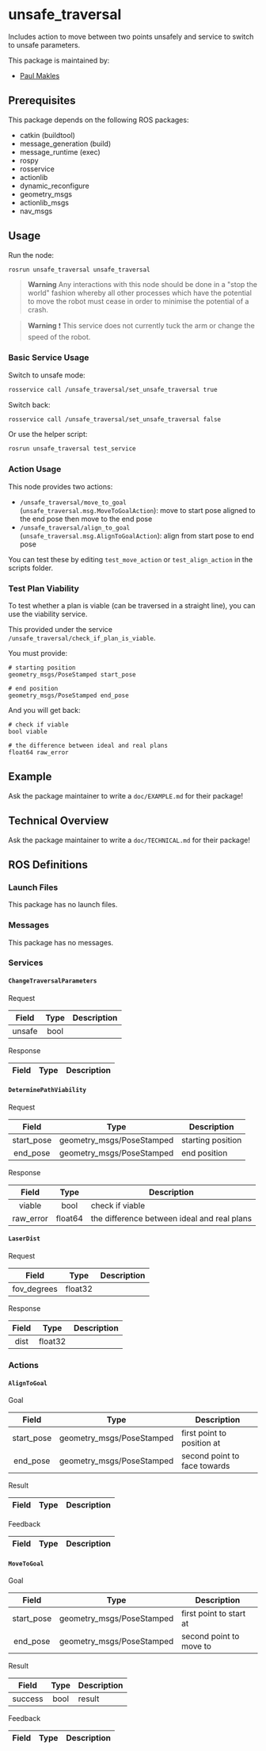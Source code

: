 # unsafe_traversal

Includes action to move between two points unsafely and service to switch to unsafe
    parameters.

This package is maintained by:
- [Paul Makles](mailto:me@insrt.uk)

## Prerequisites

This package depends on the following ROS packages:
- catkin (buildtool)
- message_generation (build)
- message_runtime (exec)
- rospy
- rosservice
- actionlib
- dynamic_reconfigure
- geometry_msgs
- actionlib_msgs
- nav_msgs



## Usage

Run the node:

```bash
rosrun unsafe_traversal unsafe_traversal
```

> **Warning** Any interactions with this node should be done in a "stop the world" fashion whereby all other processes which have the potential to move the robot must cease in order to minimise the potential of a crash.

> **Warning** ❗ This service does not currently tuck the arm or change the speed of the robot.

### Basic Service Usage

Switch to unsafe mode:

```bash
rosservice call /unsafe_traversal/set_unsafe_traversal true
```

Switch back:

```bash
rosservice call /unsafe_traversal/set_unsafe_traversal false
```

Or use the helper script:

```bash
rosrun unsafe_traversal test_service
```

### Action Usage

This node provides two actions:

- `/unsafe_traversal/move_to_goal` (`unsafe_traversal.msg.MoveToGoalAction`): move to start pose aligned to the end pose then move to the end pose
- `/unsafe_traversal/align_to_goal` (`unsafe_traversal.msg.AlignToGoalAction`): align from start pose to end pose

You can test these by editing `test_move_action` or `test_align_action` in the scripts folder.

### Test Plan Viability

To test whether a plan is viable (can be traversed in a straight line), you can use the viability service.

This provided under the service `/unsafe_traversal/check_if_plan_is_viable`.

You must provide:

```
# starting position
geometry_msgs/PoseStamped start_pose

# end position
geometry_msgs/PoseStamped end_pose
```

And you will get back:

```
# check if viable
bool viable

# the difference between ideal and real plans
float64 raw_error
```

## Example

Ask the package maintainer to write a `doc/EXAMPLE.md` for their package!

## Technical Overview

Ask the package maintainer to write a `doc/TECHNICAL.md` for their package!

## ROS Definitions

### Launch Files

This package has no launch files.

### Messages

This package has no messages.

### Services

#### `ChangeTraversalParameters`

Request

| Field | Type | Description |
|:-:|:-:|---|
| unsafe | bool |  |

Response

| Field | Type | Description |
|:-:|:-:|---|

#### `DeterminePathViability`

Request

| Field | Type | Description |
|:-:|:-:|---|
| start_pose | geometry_msgs/PoseStamped | starting position |
| end_pose | geometry_msgs/PoseStamped | end position |

Response

| Field | Type | Description |
|:-:|:-:|---|
| viable | bool | check if viable |
| raw_error | float64 | the difference between ideal and real plans |

#### `LaserDist`

Request

| Field | Type | Description |
|:-:|:-:|---|
| fov_degrees | float32 |  |

Response

| Field | Type | Description |
|:-:|:-:|---|
| dist | float32 |  |


### Actions

#### `AlignToGoal`

Goal

| Field | Type | Description |
|:-:|:-:|---|
| start_pose | geometry_msgs/PoseStamped | first point to position at |
| end_pose | geometry_msgs/PoseStamped | second point to face towards |

Result

| Field | Type | Description |
|:-:|:-:|---|

Feedback

| Field | Type | Description |
|:-:|:-:|---|

#### `MoveToGoal`

Goal

| Field | Type | Description |
|:-:|:-:|---|
| start_pose | geometry_msgs/PoseStamped | first point to start at |
| end_pose | geometry_msgs/PoseStamped | second point to move to |

Result

| Field | Type | Description |
|:-:|:-:|---|
| success | bool | result |

Feedback

| Field | Type | Description |
|:-:|:-:|---|

